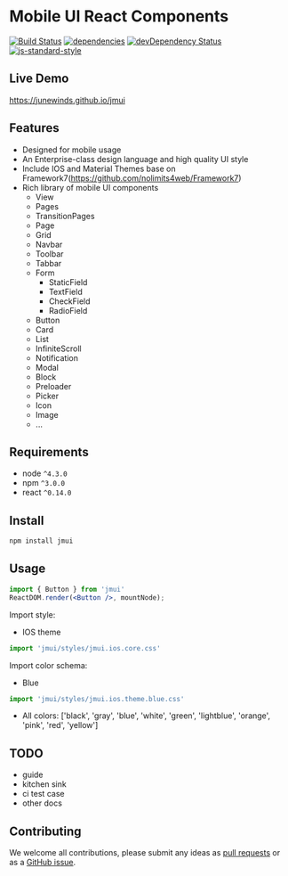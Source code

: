 Mobile UI React Components
==========================

[![Build Status](https://travis-ci.org/junewinds/jmui.svg?branch=master)](https://travis-ci.org/junewinds/jmui?branch=master)
[![dependencies](https://david-dm.org/junewinds/jmui.svg)](https://david-dm.org/junewinds/jmui)
[![devDependency Status](https://david-dm.org/junewinds/jmui/dev-status.svg)](https://david-dm.org/junewinds/jmui#info=devDependencies)
[![js-standard-style](https://img.shields.io/badge/code%20style-standard-brightgreen.svg)](http://standardjs.com/)

Live Demo
---------

https://junewinds.github.io/jmui

Features
--------

* Designed for mobile usage
* An Enterprise-class design language and high quality UI style
* Include IOS and Material Themes base on Framework7(https://github.com/nolimits4web/Framework7)
* Rich library of mobile UI components
  * View
  * Pages
  * TransitionPages
  * Page
  * Grid
  * Navbar
  * Toolbar
  * Tabbar
  * Form
    * StaticField
    * TextField
    * CheckField
    * RadioField
  * Button
  * Card
  * List
  * InfiniteScroll
  * Notification
  * Modal
  * Block
  * Preloader
  * Picker
  * Icon
  * Image
  * ...

Requirements
------------

* node `^4.3.0`
* npm `^3.0.0`
* react `^0.14.0`

Install
-------

```bash
npm install jmui
```

Usage
-----

```jsx
import { Button } from 'jmui'
ReactDOM.render(<Button />, mountNode);
```

Import style:

- IOS theme

```jsx
import 'jmui/styles/jmui.ios.core.css'
```

Import color schema:

- Blue

```jsx
import 'jmui/styles/jmui.ios.theme.blue.css'
```

- All colors: ['black', 'gray', 'blue', 'white', 'green', 'lightblue', 'orange', 'pink', 'red', 'yellow']

TODO
----

* guide
* kitchen sink
* ci test case
* other docs

Contributing
------------

We welcome all contributions, please submit any ideas as [pull requests](https://github.com/junewinds/jmui/pulls) or as a [GitHub issue](https://github.com/junewinds/jmui/issues).
